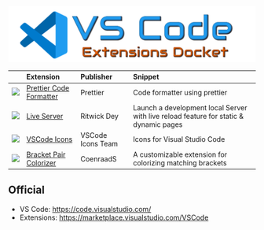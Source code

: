 <img src="https://raw.githubusercontent.com/DalpatRathore/vscode-extensions-docket/main/icons/logo.png" alt="VSCode Extensions Docket"> 
 
|           | Extension | Publisher| Snippet |
|  ---      | :---      | :---     |  :---   |
|<img width="100" src="https://esbenp.gallerycdn.vsassets.io/extensions/esbenp/prettier-vscode/9.2.0/1643472694801/Microsoft.VisualStudio.Services.Icons.Default"> | [Prettier Code Formatter](https://marketplace.visualstudio.com/items?itemName=esbenp.prettier-vscode) | Prettier | Code formatter using prettier |
|<img width="100" src="https://ritwickdey.gallerycdn.vsassets.io/extensions/ritwickdey/liveserver/5.7.4/1643011470561/Microsoft.VisualStudio.Services.Icons.Default"> | [Live Server](https://marketplace.visualstudio.com/items?itemName=ritwickdey.LiveServer) |Ritwick Dey |Launch a development local Server with live reload feature for static & dynamic pages |
|<img width="100" src="https://vscode-icons-team.gallerycdn.vsassets.io/extensions/vscode-icons-team/vscode-icons/11.8.0/1638640450382/Microsoft.VisualStudio.Services.Icons.Default"> | [VSCode Icons](https://marketplace.visualstudio.com/items?itemName=vscode-icons-team.vscode-icons) |VSCode Icons Team |Icons for Visual Studio Code |
|<img width="100" src="https://coenraads.gallerycdn.vsassets.io/extensions/coenraads/bracket-pair-colorizer/1.0.62/1639429155773/Microsoft.VisualStudio.Services.Icons.Default" > | [Bracket Pair Colorizer](https://marketplace.visualstudio.com/items?itemName=CoenraadS.bracket-pair-colorizer) |CoenraadS |A customizable extension for colorizing matching brackets |

## Official
 - VS Code: https://code.visualstudio.com/
 - Extensions: https://marketplace.visualstudio.com/VSCode
